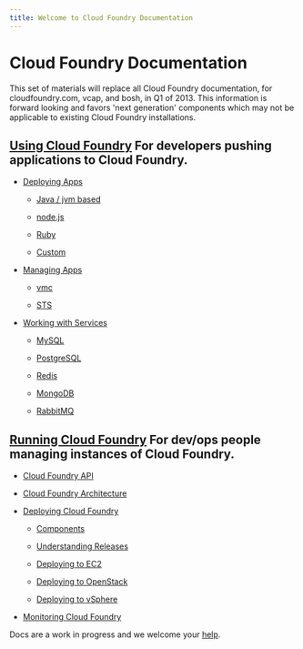 ```yaml
---
title: Welcome to Cloud Foundry Documentation
---
```


Cloud Foundry Documentation
===========================

This set of materials will replace all Cloud Foundry documentation, for cloudfoundry.com, vcap, and bosh, in Q1 of 2013. This information is forward looking and favors 'next generation' components which may not be applicable to existing Cloud Foundry installations.

## [Using Cloud Foundry](using/index.html) For developers pushing applications to Cloud Foundry.

* [Deploying Apps](using/deploying-apps/index.html)
  
  * [Java / jvm based](using/deploying-apps/jvm/index.html)

  * [node.js](using/deploying-apps/javascript/index.html)

  * [Ruby](using/deploying-apps/ruby/index.html)

  * [Custom](using/deploying-apps/custom/index.html)

* [Managing Apps](using/managing-apps/index.html)

  * [vmc](using/managing-apps/vmc/index.html)

  * [STS](using/managing-apps/sts/index.html)

* [Working with Services](using/working-with-services/index.html)

  * [MySQL](using/working-with-services/relational-db/mysql.html)

  * [PostgreSQL](using/working-with-services/relational-db/postgresql.html)

  * [Redis](using/working-with-services/key-value-store/redis.html)

  * [MongoDB](using/working-with-services/key-value-store/mongodb.html)

  * [RabbitMQ](using/working-with-services/message-queue/rabbit.html)

## [Running Cloud Foundry](running/index.html) For dev/ops people managing instances of Cloud Foundry.

* [Cloud Foundry API](running/api/index.html)

* [Cloud Foundry Architecture](running/api/architecture/index.html)

* [Deploying Cloud Foundry](running/deploying-cf/index.html)

  * [Components](running/deploying-cf/components/index.html)

  * [Understanding Releases](running/deploying-cf/releases/index.html)

  * [Deploying to EC2](running/deploying-cf/ec2/index.html)

  * [Deploying to OpenStack](running/deploying-cf/openstack/index.html)

  * [Deploying to vSphere](running/deploying-cf/vsphere/index.html)

* [Monitoring Cloud Foundry](running/monitoring/index.html)

Docs are a work in progress and we welcome your [help](http://github.com/cloudfoundry/docs).
